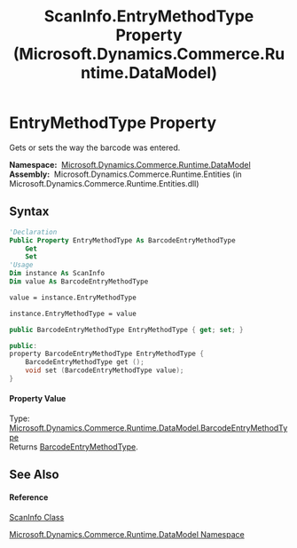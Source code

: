 ﻿---
title: ScanInfo.EntryMethodType Property  (Microsoft.Dynamics.Commerce.Runtime.DataModel)
TOCTitle: EntryMethodType Property
ms:assetid: P:Microsoft.Dynamics.Commerce.Runtime.DataModel.ScanInfo.EntryMethodType
ms:mtpsurl: https://technet.microsoft.com/en-us/library/microsoft.dynamics.commerce.runtime.datamodel.scaninfo.entrymethodtype(v=AX.60)
ms:contentKeyID: 62204139
ms.date: 05/18/2015
mtps_version: v=AX.60
f1_keywords:
- Microsoft.Dynamics.Commerce.Runtime.DataModel.ScanInfo.EntryMethodType
dev_langs:
- CSharp
- C++
- VB
---

# EntryMethodType Property

Gets or sets the way the barcode was entered.

**Namespace:**  [Microsoft.Dynamics.Commerce.Runtime.DataModel](microsoft-dynamics-commerce-runtime-datamodel-namespace.md)  
**Assembly:**  Microsoft.Dynamics.Commerce.Runtime.Entities (in Microsoft.Dynamics.Commerce.Runtime.Entities.dll)

## Syntax

``` vb
'Declaration
Public Property EntryMethodType As BarcodeEntryMethodType
    Get
    Set
'Usage
Dim instance As ScanInfo
Dim value As BarcodeEntryMethodType

value = instance.EntryMethodType

instance.EntryMethodType = value
```

``` csharp
public BarcodeEntryMethodType EntryMethodType { get; set; }
```

``` c++
public:
property BarcodeEntryMethodType EntryMethodType {
    BarcodeEntryMethodType get ();
    void set (BarcodeEntryMethodType value);
}
```

#### Property Value

Type: [Microsoft.Dynamics.Commerce.Runtime.DataModel.BarcodeEntryMethodType](barcodeentrymethodtype-enumeration-microsoft-dynamics-commerce-runtime-datamodel.md)  
Returns [BarcodeEntryMethodType](barcodeentrymethodtype-enumeration-microsoft-dynamics-commerce-runtime-datamodel.md).  

## See Also

#### Reference

[ScanInfo Class](scaninfo-class-microsoft-dynamics-commerce-runtime-datamodel.md)

[Microsoft.Dynamics.Commerce.Runtime.DataModel Namespace](microsoft-dynamics-commerce-runtime-datamodel-namespace.md)

